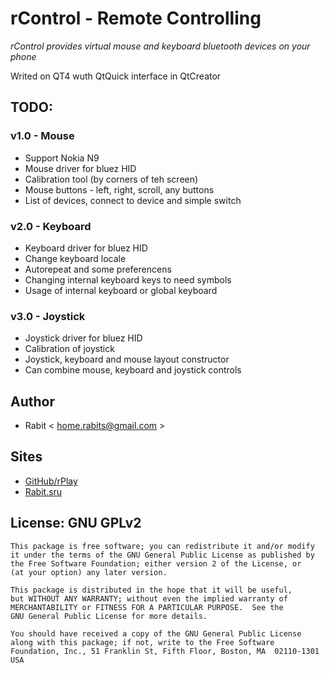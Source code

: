 rControl - Remote Controlling
=============================

*rControl provides virtual mouse and keyboard bluetooth devices on your phone*

Writed on QT4 wuth QtQuick interface in QtCreator

## TODO:
### v1.0 - Mouse
 * Support Nokia N9
 * Mouse driver for bluez HID
 * Calibration tool (by corners of teh screen)
 * Mouse buttons - left, right, scroll, any buttons
 * List of devices, connect to device and simple switch

### v2.0 - Keyboard
 * Keyboard driver for bluez HID
 * Change keyboard locale
 * Autorepeat and some preferencens
 * Changing internal keyboard keys to need symbols
 * Usage of internal keyboard or global keyboard

### v3.0 - Joystick
 * Joystick driver for bluez HID
 * Calibration of joystick
 * Joystick, keyboard and mouse layout constructor
 * Can combine mouse, keyboard and joystick controls

## Author

 * Rabit < home.rabits@gmail.com >

## Sites

 * [GitHub/rPlay](https://github.com/rabits/rcontrol)
 * [Rabit.sru](http://rabits.ru)

## License: GNU GPLv2

    This package is free software; you can redistribute it and/or modify
    it under the terms of the GNU General Public License as published by
    the Free Software Foundation; either version 2 of the License, or
    (at your option) any later version.

    This package is distributed in the hope that it will be useful,
    but WITHOUT ANY WARRANTY; without even the implied warranty of
    MERCHANTABILITY or FITNESS FOR A PARTICULAR PURPOSE.  See the
    GNU General Public License for more details.

    You should have received a copy of the GNU General Public License
    along with this package; if not, write to the Free Software
    Foundation, Inc., 51 Franklin St, Fifth Floor, Boston, MA  02110-1301 USA